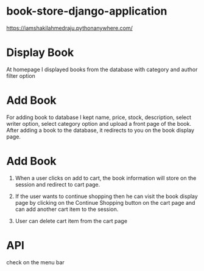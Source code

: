 # book-store-django-application
https://iamshakilahmedraju.pythonanywhere.com/

# Display Book
At homepage I displayed books from the database with category and author filter option

# Add Book
For adding book to database I kept name, price, stock, description, select writer option, select category option and upload a front page of the book. After adding a book to the database, it redirects to you on the book display page.

# Add Book
1. When a user clicks on add to cart, the book information will store on the session and redirect to cart page. 

2. If the user wants to continue shopping then he can visit the book display page by clicking on the Continue Shopping button on the cart page and can add another cart item to the session. 

3. User can delete cart item from the cart page

# API
check on the menu bar
